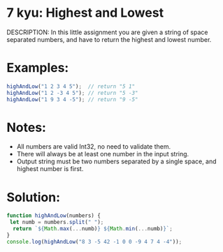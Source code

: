 # 7 kyu: Highest and Lowest

DESCRIPTION:
In this little assignment you are given a string of space separated numbers, and have to return the highest and lowest number.

# Examples:
```javascript
highAndLow("1 2 3 4 5");  // return "5 1"
highAndLow("1 2 -3 4 5"); // return "5 -3"
highAndLow("1 9 3 4 -5"); // return "9 -5"
```
# Notes:
- All numbers are valid Int32, no need to validate them.
- There will always be at least one number in the input string.
- Output string must be two numbers separated by a single space, and highest number is first.

# Solution:
```javascript
function highAndLow(numbers) {
 let numb = numbers.split(" ");
  return `${Math.max(...numb)} ${Math.min(...numb)}`;
}
console.log(highAndLow("8 3 -5 42 -1 0 0 -9 4 7 4 -4"));
```
